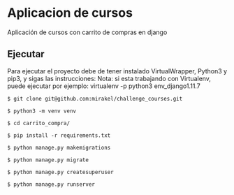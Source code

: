 # Aplicacion de cursos
Aplicación de cursos con carrito de compras en django

## Ejecutar

Para ejecutar el proyecto debe de tener instalado VirtualWrapper, Python3 y pip3, y sigas las instrucciones:
Nota: si esta trabajando con Virtualenv, puede ejecutar por ejemplo: virtualenv -p python3 env_django1.11.7


```
$ git clone git@github.com:mirakel/challenge_courses.git
```

```
$ python3 -m venv venv
```

```
$ cd carrito_compra/
```

```
$ pip install -r requirements.txt
```

```
$ python manage.py makemigrations
```


```
$ python manage.py migrate
```

```
$ python manage.py createsuperuser
```

```
$ python manage.py runserver
```
